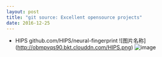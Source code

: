 ```yaml
---
layout: post
title: "git source: Excellent opensource projects"
date: 2016-12-25
---
```


* HIPS
    github.com/HIPS/neural-fingerprint
    ![图片名称] (http://obmpvqs90.bkt.clouddn.com/HIPS.png)
    ![image](http://obmpvqs90.bkt.clouddn.com/HIPS.png)

